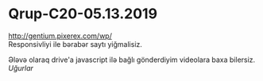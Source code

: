 # Qrup-C20-05.13.2019
http://gentium.pixerex.com/wp/
<br>
Responsivliyi ile bərabər saytı yiğmalisiz.<br>

Ələvə olaraq drive'a javascript ilə bağlı gönderdiyim videolara baxa bilersiz.
<i>Uğurlar</i>


